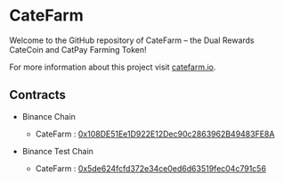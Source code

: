 # CateFarm 

Welcome to the GitHub repository of CateFarm – the Dual Rewards CateCoin and CatPay Farming Token!

For more information about this project visit [catefarm.io](https://catefarm.io/).

## Contracts

* Binance Chain
    * CateFarm : [0x108DE51Ee1D922E12Dec90c2863962B49483FE8A](https://bscscan.com/address/0x108DE51Ee1D922E12Dec90c2863962B49483FE8A) 

* Binance Test Chain
    * CateFarm : [0x5de624fcfd372e34ce0ed6d63519fec04c791c56](https://testnet.bscscan.com/address/0x5de624fcfd372e34ce0ed6d63519fec04c791c56)
